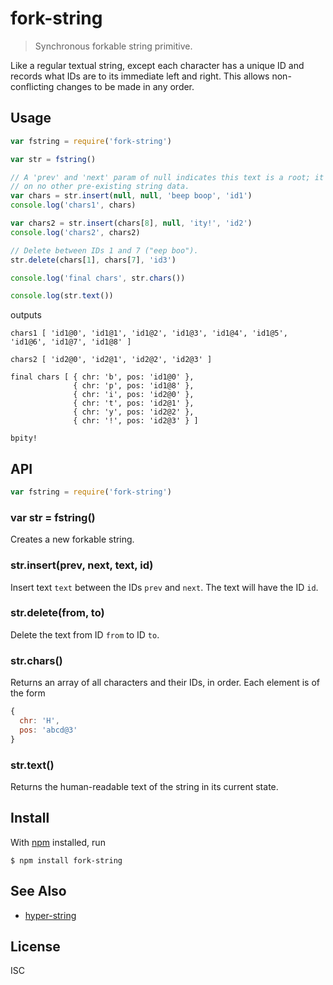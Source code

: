 # fork-string

> Synchronous forkable string primitive.

Like a regular textual string, except each character has a unique ID and records
what IDs are to its immediate left and right. This allows non-conflicting
changes to be made in any order.

## Usage

```js
var fstring = require('fork-string')

var str = fstring()

// A 'prev' and 'next' param of null indicates this text is a root; it depends
// on no other pre-existing string data.
var chars = str.insert(null, null, 'beep boop', 'id1')
console.log('chars1', chars)

var chars2 = str.insert(chars[8], null, 'ity!', 'id2')
console.log('chars2', chars2)

// Delete between IDs 1 and 7 ("eep boo").
str.delete(chars[1], chars[7], 'id3')

console.log('final chars', str.chars())

console.log(str.text())
```

outputs

```
chars1 [ 'id1@0', 'id1@1', 'id1@2', 'id1@3', 'id1@4', 'id1@5', 'id1@6', 'id1@7', 'id1@8' ]

chars2 [ 'id2@0', 'id2@1', 'id2@2', 'id2@3' ]

final chars [ { chr: 'b', pos: 'id1@0' },
              { chr: 'p', pos: 'id1@8' },
              { chr: 'i', pos: 'id2@0' },
              { chr: 't', pos: 'id2@1' },
              { chr: 'y', pos: 'id2@2' },
              { chr: '!', pos: 'id2@3' } ]

bpity!
```

## API

```js
var fstring = require('fork-string')
```

### var str = fstring()

Creates a new forkable string.

### str.insert(prev, next, text, id)

Insert text `text` between the IDs `prev` and `next`. The text will have the ID
`id`.

### str.delete(from, to)

Delete the text from ID `from` to ID `to`.

### str.chars()

Returns an array of all characters and their IDs, in order. Each element is of
the form

```js
{
  chr: 'H',
  pos: 'abcd@3'
}
```

### str.text()

Returns the human-readable text of the string in its current state.

## Install

With [npm](https://npmjs.org/) installed, run

```
$ npm install fork-string
```

## See Also

- [hyper-string](https://github.com/noffle/hyper-string)

## License

ISC

